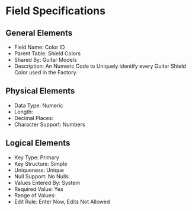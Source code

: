 # Field Specifications

## General Elements

- Field Name: Color ID
- Parent Table: Shield Colors
- Shared By: Guitar Models
- Description: An Numeric Code to Uniquely identify every Guitar Shield Color used in the Factory.

## Physical Elements

- Data Type: Numeric
- Length: 
- Decimal Places: 
- Character Support: Numbers

## Logical Elements

- Key Type: Primary
- Key Structure: Simple
- Uniqueness: Unique
- Null Support: No Nulls
- Values Entered By: System
- Required Value: Yes
- Range of Values: 
- Edit Rule: Enter Now, Edits Not Allowed
